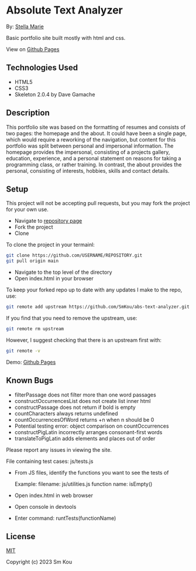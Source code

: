 # Absolute Text Analyzer

By: [Stella Marie](http://smkou.com)

Basic portfolio site built mostly with html and css.

View on [Github Pages](https://smkou.github.io/abs-text-analyzer/)

## Technologies Used

- HTML5
- CSS3
- Skeleton 2.0.4 by Dave Gamache

## Description

This portfolio site was based on the formatting of resumes and consists of two pages: the homepage and the about. It could have been a single page, which would require a reworking of the navigation, but content for this portfolio was split between personal and impersonal information. The homepage provides the impersonal, consisting of a projects gallery, education, experience, and a personal statement on reasons for taking a programming class, or rather training. In contrast, the about provides the personal, consisting of interests, hobbies, skills and contact details.

## Setup

This project will not be accepting pull requests, but you may fork the project for your own use.

- Navigate to [repository page](https://github.com/SmKou/abs-text-analyzer)
- Fork the project
- Clone 

To clone the project in your termainl:

```bash
git clone https://github.com/USERNAME/REPOSITORY.git
git pull origin main
```

- Navigate to the top level of the directory
- Open index.html in your browser

To keep your forked repo up to date with any updates I make to the repo, use: 

```bash
git remote add upstream https://github.com/SmKou/abs-text-analyzer.git
```

If you find that you need to remove the upstream, use:

```bash
git remote rm upstream
```

However, I suggest checking that there is an upstream first with:

```bash
git remote -v
```

Demo: [Github Pages](https://smkou.github.io/abs-text-analyzer/)

## Known Bugs

- filterPassage does not filter more than one word passages
- constructOccurrencesList does not create list inner html
- constructPassage does not return if bold is empty
- countCharacters always returns undefined
- countOccurrencesOfWord returns +n when n should be 0
- Potential testing error: object comparison on countOccurrences
- constructPigLatin incorrectly arranges consonant-first words
- translateToPigLatin adds elements and places out of order


Please report any issues in viewing the site.

File containing test cases: js/tests.js
- From JS files, identify the functions you want to see the tests of

    Example:
    filename: js/utilities.js
    function name: isEmpty()

- Open index.html in web browser
- Open console in devtools
- Enter command: runtTests(functionName)

## License

[MIT](https://choosealicense.com/licenses/mit/)

Copyright (c) 2023 Sm Kou